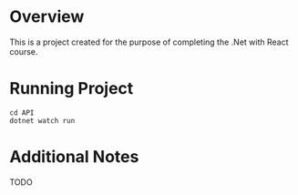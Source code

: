 # Overview

This is a project created for the purpose of completing the .Net with React course.

# Running Project

```
cd API
dotnet watch run
```

# Additional Notes
TODO
